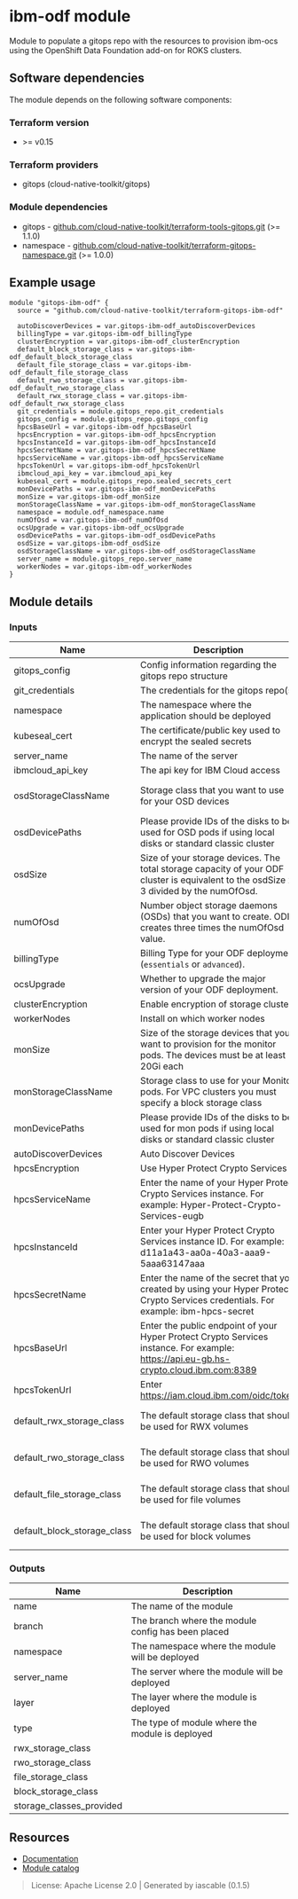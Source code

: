 # ibm-odf module

Module to populate a gitops repo with the resources to provision ibm-ocs using the OpenShift Data Foundation add-on for ROKS clusters.


## Software dependencies

The module depends on the following software components:

### Terraform version

- \>= v0.15

### Terraform providers


- gitops (cloud-native-toolkit/gitops)

### Module dependencies


- gitops - [github.com/cloud-native-toolkit/terraform-tools-gitops.git](https://github.com/cloud-native-toolkit/terraform-tools-gitops.git) (>= 1.1.0)
- namespace - [github.com/cloud-native-toolkit/terraform-gitops-namespace.git](https://github.com/cloud-native-toolkit/terraform-gitops-namespace.git) (>= 1.0.0)

## Example usage

```hcl
module "gitops-ibm-odf" {
  source = "github.com/cloud-native-toolkit/terraform-gitops-ibm-odf"

  autoDiscoverDevices = var.gitops-ibm-odf_autoDiscoverDevices
  billingType = var.gitops-ibm-odf_billingType
  clusterEncryption = var.gitops-ibm-odf_clusterEncryption
  default_block_storage_class = var.gitops-ibm-odf_default_block_storage_class
  default_file_storage_class = var.gitops-ibm-odf_default_file_storage_class
  default_rwo_storage_class = var.gitops-ibm-odf_default_rwo_storage_class
  default_rwx_storage_class = var.gitops-ibm-odf_default_rwx_storage_class
  git_credentials = module.gitops_repo.git_credentials
  gitops_config = module.gitops_repo.gitops_config
  hpcsBaseUrl = var.gitops-ibm-odf_hpcsBaseUrl
  hpcsEncryption = var.gitops-ibm-odf_hpcsEncryption
  hpcsInstanceId = var.gitops-ibm-odf_hpcsInstanceId
  hpcsSecretName = var.gitops-ibm-odf_hpcsSecretName
  hpcsServiceName = var.gitops-ibm-odf_hpcsServiceName
  hpcsTokenUrl = var.gitops-ibm-odf_hpcsTokenUrl
  ibmcloud_api_key = var.ibmcloud_api_key
  kubeseal_cert = module.gitops_repo.sealed_secrets_cert
  monDevicePaths = var.gitops-ibm-odf_monDevicePaths
  monSize = var.gitops-ibm-odf_monSize
  monStorageClassName = var.gitops-ibm-odf_monStorageClassName
  namespace = module.odf_namespace.name
  numOfOsd = var.gitops-ibm-odf_numOfOsd
  ocsUpgrade = var.gitops-ibm-odf_ocsUpgrade
  osdDevicePaths = var.gitops-ibm-odf_osdDevicePaths
  osdSize = var.gitops-ibm-odf_osdSize
  osdStorageClassName = var.gitops-ibm-odf_osdStorageClassName
  server_name = module.gitops_repo.server_name
  workerNodes = var.gitops-ibm-odf_workerNodes
}

```

## Module details

### Inputs

| Name | Description | Required | Default | Source |
|------|-------------|---------|----------|--------|
| gitops_config | Config information regarding the gitops repo structure | true |  | gitops.gitops_config |
| git_credentials | The credentials for the gitops repo(s) | true |  | gitops.git_credentials |
| namespace | The namespace where the application should be deployed | true |  | namespace.name |
| kubeseal_cert | The certificate/public key used to encrypt the sealed secrets | true |  | gitops.sealed_secrets_cert |
| server_name | The name of the server | false | default | gitops.server_name |
| ibmcloud_api_key | The api key for IBM Cloud access | true |  |  |
| osdStorageClassName | Storage class that you want to use for your OSD devices | false | ibmc-vpc-block-metro-10iops-tier |  |
| osdDevicePaths | Please provide IDs of the disks to be used for OSD pods if using local disks or standard classic cluster | true |  |  |
| osdSize | Size of your storage devices. The total storage capacity of your ODF cluster is equivalent to the osdSize x 3 divided by the numOfOsd. | false | 250Gi |  |
| numOfOsd | Number object storage daemons (OSDs) that you want to create. ODF creates three times the numOfOsd value. | false | "1" |  |
| billingType | Billing Type for your ODF deployment (`essentials` or `advanced`). | false | advanced |  |
| ocsUpgrade | Whether to upgrade the major version of your ODF deployment. | false | "false" |  |
| clusterEncryption | Enable encryption of storage cluster | false | "false" |  |
| workerNodes | Install on which worker nodes | false | all |  |
| monSize | Size of the storage devices that you want to provision for the monitor pods. The devices must be at least 20Gi each | false | 20Gi |  |
| monStorageClassName | Storage class to use for your Monitor pods. For VPC clusters you must specify a block storage class | false | ibmc-vpc-block-metro-10iops-tier |  |
| monDevicePaths | Please provide IDs of the disks to be used for mon pods if using local disks or standard classic cluster | true |  |  |
| autoDiscoverDevices | Auto Discover Devices | false | false |  |
| hpcsEncryption | Use Hyper Protect Crypto Services | false | "false" |  |
| hpcsServiceName | Enter the name of your Hyper Protect Crypto Services instance. For example: Hyper-Protect-Crypto-Services-eugb | false | false |  |
| hpcsInstanceId | Enter your Hyper Protect Crypto Services instance ID. For example: d11a1a43-aa0a-40a3-aaa9-5aaa63147aaa | false | false |  |
| hpcsSecretName | Enter the name of the secret that you created by using your Hyper Protect Crypto Services credentials. For example: ibm-hpcs-secret | false | false |  |
| hpcsBaseUrl | Enter the public endpoint of your Hyper Protect Crypto Services instance. For example: https://api.eu-gb.hs-crypto.cloud.ibm.com:8389 | false | false |  |
| hpcsTokenUrl | Enter https://iam.cloud.ibm.com/oidc/token | false | false |  |
| default_rwx_storage_class | The default storage class that should be used for RWX volumes | false | ocs-storagecluster-cephfs |  |
| default_rwo_storage_class | The default storage class that should be used for RWO volumes | false | ocs-storagecluster-ceph-rbd |  |
| default_file_storage_class | The default storage class that should be used for file volumes | false | ocs-storagecluster-cephfs |  |
| default_block_storage_class | The default storage class that should be used for block volumes | false | ibmc-vpc-block-10iops-tier |  |

### Outputs

| Name | Description |
|------|-------------|
| name | The name of the module |
| branch | The branch where the module config has been placed |
| namespace | The namespace where the module will be deployed |
| server_name | The server where the module will be deployed |
| layer | The layer where the module is deployed |
| type | The type of module where the module is deployed |
| rwx_storage_class |  |
| rwo_storage_class |  |
| file_storage_class |  |
| block_storage_class |  |
| storage_classes_provided |  |

## Resources

- [Documentation](https://operate.cloudnativetoolkit.dev)
- [Module catalog](https://modules.cloudnativetoolkit.dev)

> License: Apache License 2.0 | Generated by iascable (0.1.5)
